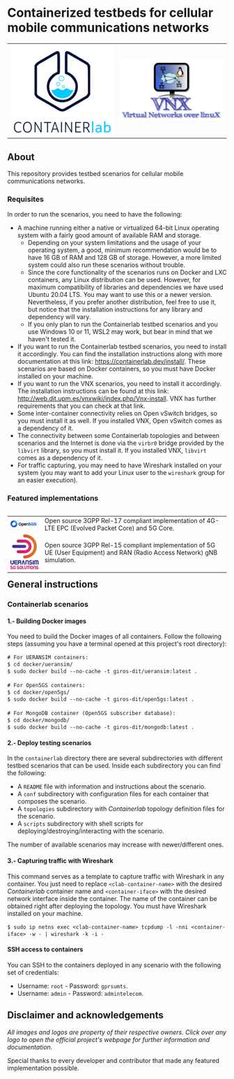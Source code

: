 # Containerized testbeds for cellular mobile communications networks

<table align="center">
	<tr>
		<td><a href="https://containerlab.dev/"><img src="resources/images/containerlab-logo.png"></a></td>
		<td><a href="http://web.dit.upm.es/vnxwiki/index.php/Main_Page"><img src="resources/images/vnx-logo.png"></a></td>
	</tr>
</table>

## About

This repository provides testbed scenarios for cellular mobile communications networks.

### Requisites

In order to run the scenarios, you need to have the following:
- A machine running either a native or virtualized 64-bit Linux operating system with a fairly good amount of available RAM and storage.
	- Depending on your system limitations and the usage of your operating system, a good, minimum recommendation would be to have 16 GB of RAM and 128 GB of storage. However, a more limited system could also run these scenarios without trouble.
	- Since the core functionality of the scenarios runs on Docker and LXC containers, any Linux distribution can be used. However, for maximum compatibility of libraries and dependencies we have used Ubuntu 20.04 LTS. You may want to use this or a newer version. Nevertheless, if you prefer another distribution, feel free to use it, but notice that the installation instructions for any library and dependency will vary.
	- If you only plan to run the Containerlab testbed scenarios and you use Windows 10 or 11, WSL2 may work, but bear in mind that we haven't tested it.
- If you want to run the Containerlab testbed scenarios, you need to install it accordingly. You can find the installation instructions along with more documentation at this link: https://containerlab.dev/install/. These scenarios are based on Docker containers, so you must have Docker installed on your machine.
- If you want to run the VNX scenarios, you need to install it accordingly. The installation instructions can be found at this link: http://web.dit.upm.es/vnxwiki/index.php/Vnx-install. VNX has further requirements that you can check at that link.
- Some inter-container connectivity relies on Open vSwitch bridges, so you must install it as well. If you installed VNX, Open vSwitch comes as a dependency of it.
- The connectivity between some Containerlab topologies and between scenarios and the Internet is done via the `virbr0` bridge provided by the `libvirt` library, so you must install it. If you installed VNX, `libvirt` comes as a dependency of it.
- For traffic capturing, you may need to have Wireshark installed on your system (you may want to add your Linux user to the `wireshark` group for an easier execution).

### Featured implementations

<table align="left">
	<tr>
		<td><a href="https://open5gs.org"><img src="resources/images/open5gs-logo.png"></a></td>
		<td>Open source 3GPP Rel-17 compliant implementation of 4G-LTE EPC (Evolved Packet Core) and 5G Core.</td>
	</tr>
	<tr>
		<td><a href="https://github.com/aligungr/UERANSIM"><img src="resources/images/ueransim-logo.png"></a></td>
		<td>Open source 3GPP Rel-15 compliant implementation of 5G UE (User Equipment) and RAN (Radio Access Network) gNB simulation.</td>
	</tr>
</table>

## General instructions

### Containerlab scenarios

#### 1.- Building Docker images

You need to build the Docker images of all containers. Follow the following steps (assuming you have a terminal opened at this project's root directory):

```
# For UERANSIM containers:
$ cd docker/ueransim/
$ sudo docker build --no-cache -t giros-dit/ueransim:latest .

# For Open5GS containers:
$ cd docker/open5gs/
$ sudo docker build --no-cache -t giros-dit/open5gs:latest .

# For MongoDB container (Open5GS subscriber database):
$ cd docker/mongodb/
$ sudo docker build --no-cache -t giros-dit/mongodb:latest .
```

#### 2.- Deploy testing scenarios

In the `containerlab` directory there are several subdirectories with different testbed scenarios that can be used. Inside each subdirectory you can find the following:

- A `README` file with information and instructions about the scenario.
- A `conf` subdirectory with configuration files for each container that composes the scenario.
- A `topologies` subdirectory with _Containerlab_ topology definition files for the scenario.
- A `scripts` subdirectory with shell scripts for deploying/destroying/interacting with the scenario.

The number of available scenarios may increase with newer/different ones.

#### 3.- Capturing traffic with Wireshark

This command serves as a template to capture traffic with Wireshark in any container. You just need to replace `<clab-container-name>` with the desired _Containerlab_ container name and `<container-iface>` with the desired network interface inside the container.
The name of the container can be obtained right after deploying the topology. You must have Wireshark installed on your machine.

```
$ sudo ip netns exec <clab-container-name> tcpdump -l -nni <container-iface> -w - | wireshark -k -i -
```

#### SSH access to containers

You can SSH to the containers deployed in any scenario with the following set of credentials:
- Username: `root` - Password: `gprsumts`.
- Username: `admin` - Password: `admintelecom`.

## Disclaimer and acknowledgements
_All images and logos are property of their respective owners. Click over any logo to open the official project's webpage for further information and documentation._

Special thanks to every developer and contributor that made any featured implementation possible.
